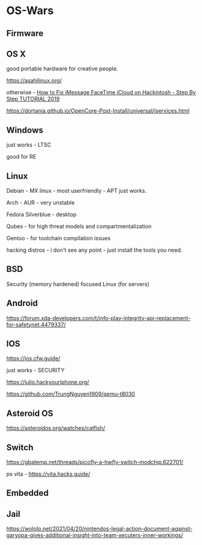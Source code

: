 # OS-Wars

## Firmware

## OS X

good portable hardware for creative people.

https://asahilinux.org/

otherwise - [How to Fix iMessage FaceTime iCloud on Hackintosh - Step By Step TUTORIAL 2019](https://www.youtube.com/watch?v=3xn9CpRjkf4)

https://dortania.github.io/OpenCore-Post-Install/universal/iservices.html

## Windows

just works - LTSC

good for RE

## Linux

Debian - MX linux - most userfriendly - APT just works.

Arch - AUR - very unstable

Fedora Silverblue - desktop

Qubes - for high threat models and compartmentalization

Gentoo - for toolchain compilation issues

hacking distros - i don't see any point - just install the tools you need.

## BSD

Security (memory hardened) focused Linux (for servers)

## Android

https://forum.xda-developers.com/t/info-play-integrity-api-replacement-for-safetynet.4479337/

## IOS

https://ios.cfw.guide/

just works - SECURITY

https://julio.hackyouriphone.org/

https://github.com/TrungNguyen1909/qemu-t8030

## Asteroid OS

https://asteroidos.org/watches/catfish/

## Switch

https://gbatemp.net/threads/picofly-a-hwfly-switch-modchip.622701/

ps vita - https://vita.hacks.guide/

## Embedded

## Jail

https://wololo.net/2021/04/20/nintendos-legal-action-document-against-garyopa-gives-additional-insight-into-team-xecuters-inner-workings/

